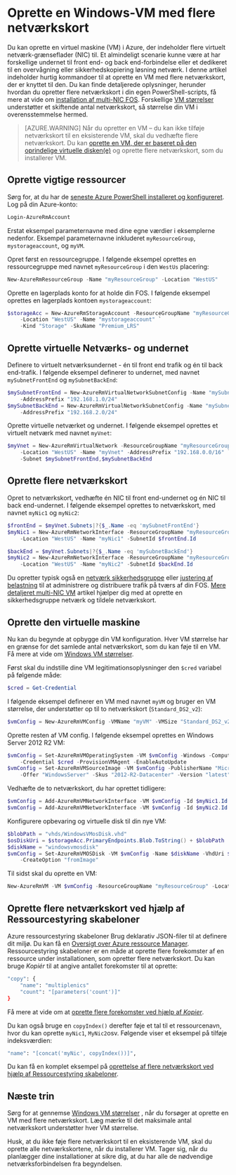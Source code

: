 <properties
   pageTitle="Oprette en Windows-VM med flere netværkskort | Microsoft Azure"
   description="Lær, hvordan du opretter en Windows-VM med flere netværkskort, der er knyttet til den ved hjælp af Azure PowerShell eller Ressourcestyring skabeloner."
   services="virtual-machines-windows"
   documentationCenter=""
   authors="iainfoulds"
   manager="timlt"
   editor=""/>

<tags
   ms.service="virtual-machines-windows"
   ms.devlang="na"
   ms.topic="article"
   ms.tgt_pltfrm="vm-windows"
   ms.workload="infrastructure"
   ms.date="10/27/2016"
   ms.author="iainfou"/>

# <a name="creating-a-windows-vm-with-multiple-nics"></a>Oprette en Windows-VM med flere netværkskort
Du kan oprette en virtuel maskine (VM) i Azure, der indeholder flere virtuelt netværk-grænseflader (NIC) til. Et almindeligt scenarie kunne være at har forskellige undernet til front end- og back end-forbindelse eller et dedikeret til en overvågning eller sikkerhedskopiering løsning netværk. I denne artikel indeholder hurtig kommandoer til at oprette en VM med flere netværkskort, der er knyttet til den. Du kan finde detaljerede oplysninger, herunder hvordan du opretter flere netværkskort i din egen PowerShell-scripts, få mere at vide om [installation af multi-NIC FOS](../virtual-network/virtual-network-deploy-multinic-arm-ps.md). Forskellige [VM størrelser](virtual-machines-windows-sizes.md) understøtter et skiftende antal netværkskort, så størrelse din VM i overensstemmelse hermed.

>[AZURE.WARNING] Når du opretter en VM – du kan ikke tilføje netværkskort til en eksisterende VM, skal du vedhæfte flere netværkskort. Du kan [oprette en VM, der er baseret på den oprindelige virtuelle disken(e)](virtual-machines-windows-vhd-copy.md) og oprette flere netværkskort, som du installerer VM.

## <a name="create-core-resources"></a>Oprette vigtige ressourcer
Sørg for, at du har de [seneste Azure PowerShell installeret og konfigureret](../powershell-install-configure.md). Log på din Azure-konto:

```powershell
Login-AzureRmAccount
```

Erstat eksempel parameternavne med dine egne værdier i eksemplerne nedenfor. Eksempel parameternavne inkluderet `myResourceGroup`, `mystorageaccount`, og `myVM`.

Opret først en ressourcegruppe. I følgende eksempel oprettes en ressourcegruppe med navnet `myResourceGroup` i den `WestUs` placering:

```powershell
New-AzureRmResourceGroup -Name "myResourceGroup" -Location "WestUS"
```

Oprette en lagerplads konto for at holde din FOS. I følgende eksempel oprettes en lagerplads kontoen `mystorageaccount`:

```powershell
$storageAcc = New-AzureRmStorageAccount -ResourceGroupName "myResourceGroup" `
    -Location "WestUS" -Name "mystorageaccount" `
    -Kind "Storage" -SkuName "Premium_LRS" 
```

## <a name="create-virtual-network-and-subnets"></a>Oprette virtuelle Netværks- og undernet
Definere to virtuelt netværksundernet - én til front end trafik og én til back end-trafik. I følgende eksempel definerer to undernet, med navnet `mySubnetFrontEnd` og `mySubnetBackEnd`:

```powershell
$mySubnetFrontEnd = New-AzureRmVirtualNetworkSubnetConfig -Name "mySubnetFrontEnd" `
    -AddressPrefix "192.168.1.0/24"
$mySubnetBackEnd = New-AzureRmVirtualNetworkSubnetConfig -Name "mySubnetBackEnd" `
    -AddressPrefix "192.168.2.0/24"
```

Oprette virtuelle netværket og undernet. I følgende eksempel oprettes et virtuelt netværk med navnet `myVnet`:

```powershell
$myVnet = New-AzureRmVirtualNetwork -ResourceGroupName "myResourceGroup" `
    -Location "WestUS" -Name "myVnet" -AddressPrefix "192.168.0.0/16" `
    -Subnet $mySubnetFrontEnd,$mySubnetBackEnd
```


## <a name="create-multiple-nics"></a>Oprette flere netværkskort
Opret to netværkskort, vedhæfte én NIC til front end-undernet og én NIC til back end-undernet. I følgende eksempel oprettes to netværkskort, med navnet `myNic1` og `myNic2`:

```powershell
$frontEnd = $myVnet.Subnets|?{$_.Name -eq 'mySubnetFrontEnd'}
$myNic1 = New-AzureRmNetworkInterface -ResourceGroupName "myResourceGroup" `
    -Location "WestUS" -Name "myNic1" -SubnetId $frontEnd.Id

$backEnd = $myVnet.Subnets|?{$_.Name -eq 'mySubnetBackEnd'}
$myNic2 = New-AzureRmNetworkInterface -ResourceGroupName "myResourceGroup" `
    -Location "WestUS" -Name "myNic2" -SubnetId $backEnd.Id
```

Du opretter typisk også en [netværk sikkerhedsgruppe](../virtual-network/virtual-networks-nsg.md) eller [justering af belastning](../load-balancer/load-balancer-overview.md) til at administrere og distribuere trafik på tværs af din FOS. [Mere detaljeret multi-NIC VM](../virtual-network/virtual-network-deploy-multinic-arm-ps.md) artikel hjælper dig med at oprette en sikkerhedsgruppe netværk og tildele netværkskort.


## <a name="create-the-virtual-machine"></a>Oprette den virtuelle maskine
Nu kan du begynde at opbygge din VM konfiguration. Hver VM størrelse har en grænse for det samlede antal netværkskort, som du kan føje til en VM. Få mere at vide om [Windows VM størrelser](virtual-machines-windows-sizes.md). 

Først skal du indstille dine VM legitimationsoplysninger den `$cred` variabel på følgende måde:

```powershell
$cred = Get-Credential
```

I følgende eksempel definerer en VM med navnet `myVM` og bruger en VM størrelse, der understøtter op til to netværkskort (`Standard_DS2_v2`):

```powershell
$vmConfig = New-AzureRmVMConfig -VMName "myVM" -VMSize "Standard_DS2_v2"
```

Oprette resten af VM config. I følgende eksempel oprettes en Windows Server 2012 R2 VM:

```powershell
$vmConfig = Set-AzureRmVMOperatingSystem -VM $vmConfig -Windows -ComputerName Te"MyVM" `
    -Credential $cred -ProvisionVMAgent -EnableAutoUpdate
$vmConfig = Set-AzureRmVMSourceImage -VM $vmConfig -PublisherName "MicrosoftWindowsServer" `
    -Offer "WindowsServer" -Skus "2012-R2-Datacenter" -Version "latest"
```

Vedhæfte de to netværkskort, du har oprettet tidligere:

```powershell
$vmConfig = Add-AzureRmVMNetworkInterface -VM $vmConfig -Id $myNic1.Id -Primary
$vmConfig = Add-AzureRmVMNetworkInterface -VM $vmConfig -Id $myNic2.Id
```

Konfigurere opbevaring og virtuelle disk til din nye VM:

```powershell
$blobPath = "vhds/WindowsVMosDisk.vhd"
$osDiskUri = $storageAcc.PrimaryEndpoints.Blob.ToString() + $blobPath
$diskName = "windowsvmosdisk"
$vmConfig = Set-AzureRmVMOSDisk -VM $vmConfig -Name $diskName -VhdUri $osDiskUri `
    -CreateOption "fromImage"
```

Til sidst skal du oprette en VM:

```powershell
New-AzureRmVM -VM $vmConfig -ResourceGroupName "myResourceGroup" -Location "WestUS"
```

## <a name="creating-multiple-nics-using-resource-manager-templates"></a>Oprette flere netværkskort ved hjælp af Ressourcestyring skabeloner
Azure ressourcestyring skabeloner Brug deklarativ JSON-filer til at definere dit miljø. Du kan få en [Oversigt over Azure ressource Manager](../azure-resource-manager/resource-group-overview.md). Ressourcestyring skabeloner er en måde at oprette flere forekomster af en ressource under installationen, som opretter flere netværkskort. Du kan bruge *Kopiér* til at angive antallet forekomster til at oprette:

```bash
"copy": {
    "name": "multiplenics"
    "count": "[parameters('count')]"
}
```

Få mere at vide om at [oprette flere forekomster ved hjælp af *Kopier*](../resource-group-create-multiple.md). 

Du kan også bruge en `copyIndex()` derefter føje et tal til et ressourcenavn, hvor du kan oprette `myNic1`, `MyNic2`osv. Følgende viser et eksempel på tilføje indeksværdien:

```bash
"name": "[concat('myNic', copyIndex())]", 
```

Du kan få en komplet eksempel på [oprettelse af flere netværkskort ved hjælp af Ressourcestyring skabeloner](../virtual-network/virtual-network-deploy-multinic-arm-template.md).

## <a name="next-steps"></a>Næste trin
Sørg for at gennemse [Windows VM størrelser](virtual-machines-windows-sizes.md) , når du forsøger at oprette en VM med flere netværkskort. Læg mærke til det maksimale antal netværkskort understøtter hver VM størrelse. 

Husk, at du ikke føje flere netværkskort til en eksisterende VM, skal du oprette alle netværkskortene, når du installerer VM. Tager sig, når du planlægger dine installationer at sikre dig, at du har alle de nødvendige netværksforbindelsen fra begyndelsen.